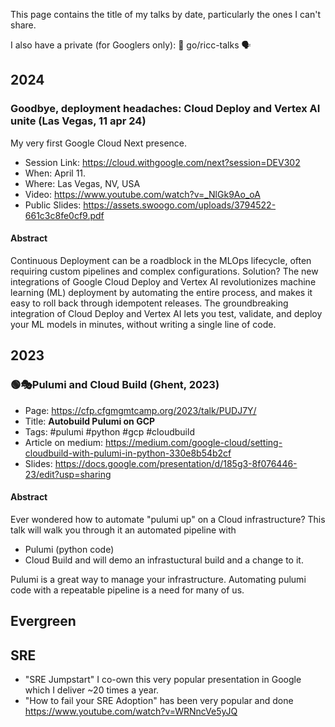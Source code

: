 This page contains the title of my talks by date, particularly the ones I can't share.

I also have a private (for Googlers only): 📢 go/ricc-talks 🗣️

## 2024

### Goodbye, deployment headaches: Cloud Deploy and Vertex AI unite (Las Vegas, 11 apr 24)

My very first Google Cloud Next presence.

* Session Link: https://cloud.withgoogle.com/next?session=DEV302
* When: April 11.
* Where: Las Vegas, NV, USA
* Video: https://www.youtube.com/watch?v=_NlGk9Ao_oA
* Public Slides: https://assets.swoogo.com/uploads/3794522-661c3c8fe0cf9.pdf

#### Abstract

Continuous Deployment can be a roadblock in the MLOps lifecycle, often requiring custom pipelines and complex configurations. Solution? The new integrations of Google Cloud Deploy and Vertex AI revolutionizes machine learning (ML) deployment by automating the entire process, and makes it easy to roll back through idempotent releases. The groundbreaking integration of Cloud Deploy and Vertex AI lets you test, validate, and deploy your ML models in minutes, without writing a single line of code.

## 2023

### 🟢🎭Pulumi and Cloud Build (Ghent, 2023)

* Page: https://cfp.cfgmgmtcamp.org/2023/talk/PUDJ7Y/
* Title: **Autobuild Pulumi on GCP**
* Tags: #pulumi #python #gcp #cloudbuild
* Article on medium: https://medium.com/google-cloud/setting-cloudbuild-with-pulumi-in-python-330e8b54b2cf
* Slides: https://docs.google.com/presentation/d/185g3-8f076446-23/edit?usp=sharing

#### Abstract

Ever wondered how to automate "pulumi up" on a Cloud infrastructure?
This talk will walk you through it an automated pipeline with

* Pulumi (python code)
* Cloud Build and will demo an infrastuctural build and a change to it.

Pulumi is a great way to manage your infrastructure.
Automating pulumi code with a repeatable pipeline is a need for many of us.

## Evergreen

## SRE

* "SRE Jumpstart" I co-own this very popular presentation in Google which I deliver ~20 times a year.
* "How to fail your SRE Adoption" has been very popular and done
https://www.youtube.com/watch?v=WRNncVe5yJQ
